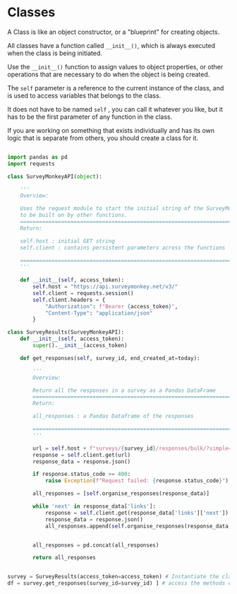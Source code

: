 # Classes

A Class is like an object constructor, or a "blueprint" for creating objects.

All classes have a function called `__init__()`, which is always executed when the class is being initiated.

Use the `__init__()` function to assign values to object properties, or other operations that are necessary to do when the object is being created.

The `self` parameter is a reference to the current instance of the class, and is used to access variables that belongs to the class.

It does not have to be named `self` , you can call it whatever you like, but it has to be the first parameter of any function in the class.

 If you are working on something that exists individually and has its own logic that is separate from others, you should create a class for it.

```python

import pandas as pd
import requests

class SurveyMonkeyAPI(object):

    '''
    Overview:

    Uses the request module to start the initial string of the SurveyMonkey API get string,
    to be built on by other functions. 
    =======================================================================================
    Return:

    self.host : initial GET string
    self.client : contains persistent parameters across the functions

    =======================================================================================
    '''
    
    def __init__(self, access_token):
        self.host = "https://api.surveymonkey.net/v3/"
        self.client = requests.session()
        self.client.headers = {
            "Authorization": f"Bearer {access_token}",
            "Content-Type": "application/json"
        }

class SurveyResults(SurveyMonkeyAPI):
    def __init__(self, access_token):
        super().__init__(access_token)

    def get_responses(self, survey_id, end_created_at=today):

        '''
        Overview: 

        Return all the responses in a survey as a Pandas DataFrame
        =======================================================================================
        Return:

        all_responses : a Pandas Dataframe of the responses

        =======================================================================================
        '''

        url = self.host + f"surveys/{survey_id}/responses/bulk/?simple=true&status=completed&per_page=100&end_created_at={end_created_at}"
        response = self.client.get(url)
        response_data = response.json()

        if response.status_code >= 400: 
            raise Exception(f"Request failed: {response.status_code}")

        all_responses = [self.organise_responses(response_data)]

        while 'next' in response_data['links']:
            response = self.client.get(response_data['links']['next'])
            response_data = response.json()
            all_responses.append(self.organise_responses(response_data))


        all_responses = pd.concat(all_responses)

        return all_responses


survey = SurveyResults(access_token=access_token) # Instantiate the class and create an object
df = survey.get_responses(survey_id=survey_id) ] # access the methods of that object
```
